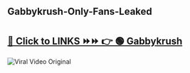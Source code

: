
 ## Gabbykrush-Only-Fans-Leaked

# <h2><a href="https://clipsfans.com/Gabbykrush&ref=git">🔗 Click to LINKS ⏩⏩ 👉 🟢 Gabbykrush </a></h2>

<a href="https://clipsfans.com/Gabbykrush&ref=git" rel="nofollow" data-target="animated-image.originalLink"><img src="https://i.ibb.co.com/xMMVF88/686577567.gif" alt="Viral Video Original" style="max-width: 100%; display: inline-block;" data-target="animated-image.originalImage"></a>
